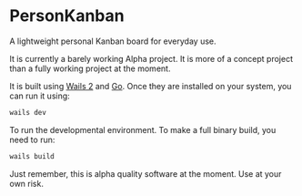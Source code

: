# PersonKanban

A lightweight personal Kanban board for everyday use.

It is currently a barely working Alpha project. It is more of a concept project than a fully working project at the moment.

It is built using [Wails 2](wails.io) and [Go](golang.org). Once they are installed on your system, you can run it using:

```sh 
wails dev
```

To run the developmental environment. To make a full binary build, you need to run:

```sh
wails build
```

Just remember, this is alpha quality software at the moment. Use at your own risk.


